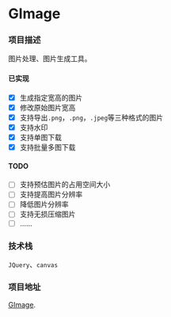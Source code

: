 # GImage

### 项目描述

图片处理、图片生成工具。

#### 已实现

- [x] 生成指定宽高的图片
- [x] 修改原始图片宽高
- [x] 支持导出`.png`，`.png`，`.jpeg`等三种格式的图片
- [x] 支持水印
- [x] 支持单图下载
- [x] 支持批量多图下载

#### TODO

- [ ] 支持预估图片的占用空间大小
- [ ] 支持提高图片分辨率
- [ ] 降低图片分辨率
- [ ] 支持无损压缩图片
- [ ] ……

### 技术栈

`JQuery`、`canvas`

### 项目地址

[GImage](https://hbuecx.com/GImage/).
